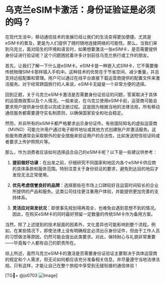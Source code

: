 # 乌克兰eSIM卡激活：身份证验证是必须的吗？

在现代生活中，移动通信技术的发展已经让我们的生活变得更加便捷。尤其是eSIM卡的普及，更是为人们提供了随时随地连接网络的可能性。那么，当我们来到乌克兰，面对陌生的环境和语言时，如果想要激活一张eSIM卡，是否需要提供身份证进行验证呢？这个问题困扰着许多计划前往乌克兰旅行或工作的朋友。

首先，让我们了解一下什么是eSIM卡。eSIM卡是一种嵌入式SIM卡，它不需要像传统物理SIM卡那样插入手机中。这种技术的优势在于节省空间、减少重量，并且支持远程配置和管理。用户可以通过在线平台直接下载运营商提供的配置文件来激活服务。对于经常跨国旅行的人来说，eSIM卡无疑是一个非常方便的选择。

回到正题，关于乌克兰eSIM卡激活是否需要身份证验证的问题，答案取决于具体的运营商政策以及个人情况。一般来说，在乌克兰使用eSIM卡前，运营商可能会要求用户提供身份信息以完成注册过程。这是因为根据当地的法律法规，所有移动通信服务都需要遵守实名制原则，以确保国家安全和社会稳定。

然而，并非所有的eSIM卡都严格要求出示身份证件。有些国际知名的虚拟运营商（MVNO）可能允许用户通过电子邮件地址或其他方式创建账户并激活服务。这些服务商通常会采取额外的安全措施来验证用户的合法性，比如发送短信验证码或者要求上传护照照片等。

那么，作为消费者应该如何选择适合自己的eSIM卡呢？以下是一些建议供参考：

1. **提前做好功课**：在出发之前，仔细研究不同国家和地区内各个eSIM卡供应商的具体条款和服务范围。特别注意关于身份验证的要求，避免到达目的地后才发现无法正常使用。
   
2. **优先考虑信誉良好的品牌**：选择那些在市场上口碑较好且运营时间较长的企业所提供的产品和服务。这类公司往往更注重用户体验，并能提供更加完善的支持体系。
   
3. **灵活应对突发状况**：即使事先规划得再周全，也难免会遇到意想不到的情况。因此，在购买eSIM卡的同时最好预留一定数量的传统SIM卡作为备用方案。

当然，除了上述提到的技术层面的因素外，文化差异也可能影响到整个流程。例如，在某些情况下，即使法律上没有明确规定必须出示身份证件，但由于工作人员的习惯做法等原因，仍然可能会提出此类要求。对此，保持耐心与礼貌非常重要——毕竟每个人都有自己的职责所在。

综上所述，虽然乌克兰eSIM卡的激活是否需要身份证验证主要取决于具体运营商的规定和个人需求，但无论如何都应该充分准备相关信息，并尽量遵守当地法律法规。只有这样，才能让自己在整个旅程中享受到无缝衔接的通信体验！

[TG💪+ @jx0703 ![Image](https://github.com/user-attachments/assets/dbca1d08-cadb-493c-b0ec-ad6f7a83f270)]